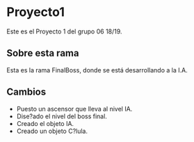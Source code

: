 # Proyecto1

Este es el Proyecto 1 del grupo 06 18/19.

## Sobre esta rama

Esta es la rama FinalBoss, donde se está desarrollando a la I.A.

## Cambios

- Puesto un ascensor que lleva al nivel IA.
- Dise?ado el nivel del boss final.
- Creado el objeto IA.
- Creado un objeto C?lula.
